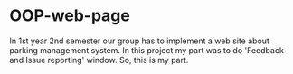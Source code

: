 # OOP-web-page
In 1st year 2nd semester our group has to implement a web site about parking management system. In this project my part was to do 'Feedback and Issue reporting' window. So, this is my part.
